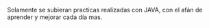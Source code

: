 Solamente se subieran practicas realizadas con JAVA, con el afán de aprender y mejorar cada día mas.
